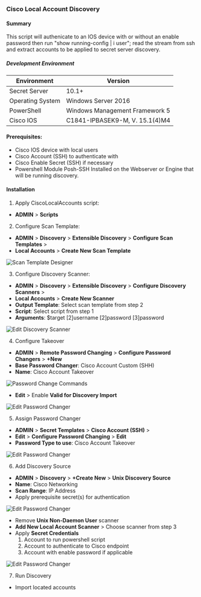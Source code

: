 ### Cisco Local Account Discovery

#### Summary
This script will authenicate to an IOS device with or without an enable password then run "show running-config | i user"; read the stream from ssh and extract accounts to be applied to secret server discovery.

##### Development Environment
| Environment | Version |
| ------ | ------ |
| Secret Server | 10.1+ |
| Operating System | Windows Server 2016 |
| PowerShell | Windows Management Framework 5 |
| Cisco IOS | C1841-IPBASEK9-M, V. 15.1(4)M4 |

#### Prerequisites: 
- Cisco IOS device with local users
- Cisco Account (SSH) to authenticate with
- Cisco Enable Secret (SSH) if necessary
- Powershell Module Posh-SSH Installed on the Webserver or Engine that will be running discovery.


#### Installation

1. Apply CiscoLocalAccounts script:
 - **ADMIN** > **Scripts**
2. Configure Scan Template: 
 - **ADMIN** > **Discovery** > **Extensible Discovery** > **Configure Scan Templates** >
 - **Local Accounts** > **Create New Scan Template**

![Scan Template Designer](imgs/scanner-1.PNG)

3. Configure Discovery Scanner:
- **ADMIN** > **Discovery** > **Extensible Discovery** > **Configure Discovery Scanners** >
- **Local Accounts** > **Create New Scanner**
- **Output Template**: Select scan template from step 2
- **Script**: Select  script from step 1
- **Arguments**: $target $[2]$username $[2]$password $[3]$password

![Edit Discovery Scanner](imgs/scanner-2.PNG)

4. Configure Takeover
- **ADMIN** > **Remote Password Changing** > **Configure Password Changers** > **+New**
- **Base Password Changer**: Cisco Account Custom (SHH)
- **Name**: Cisco Account Takeover

![Password Change Commands](imgs/scanner-3.PNG)

- **Edit** > Enable **Valid for Discovery Import**

![Edit Password Changer](imgs/scanner-4.PNG)

5. Assign Password Changer
- **ADMIN** > **Secret Templates** > **Cisco Account (SSH)** > 
- **Edit** > **Configure Password Changing** > **Edit**
- **Password Type to use**: Cisco Account Takeover

![Edit Password Changer](imgs/scanner-5.PNG)

6. Add Discovery Source
- **ADMIN** > **Discovery** > **+Create New** > **Unix Discovery Source**
- **Name**: Cisco Networking
- **Scan Range**: IP Address
- Apply prerequisite secret(s) for authentication

![Edit Password Changer](imgs/scanner-6.PNG)

- Remove **Unix Non-Daemon User** scanner
- **Add New Local Account Scanner** > Choose scanner from step 3
- Apply **Secret Credentials**
    1. Account to run powershell script
    2. Account to authenticate to Cisco endpoint
    3. Account with enable password if applicable

![Edit Password Changer](imgs/scanner-7.PNG)

7. Run Discovery
- Import located accounts
